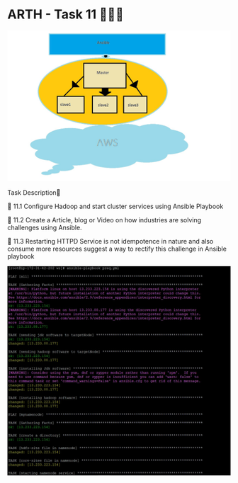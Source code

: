 # ARTH - Task 11 👨🏻‍💻

![](images/task.jpeg)

Task Description📄

🔰 11.1 Configure Hadoop and start cluster services using Ansible Playbook

🔰 11.2 Create a Article, blog or Video on how industries are solving challenges using Ansible.

🔰 11.3 Restarting HTTPD Service is not idempotence in nature and also consume more resources suggest a way to rectify this challenge in Ansible playbook

![](images/output.jpg)
